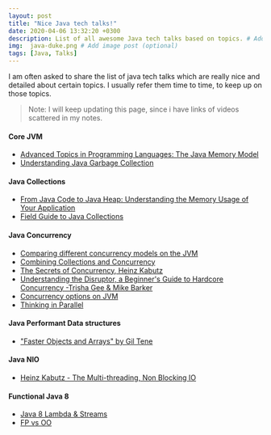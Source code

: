 ```yaml
---
layout: post
title: "Nice Java tech talks!"
date: 2020-04-06 13:32:20 +0300
description: List of all awesome Java tech talks based on topics. # Add post description (optional)
img:  java-duke.png # Add image post (optional)
tags: [Java, Talks]
---
```

I am often asked to share the list of java tech talks which are really nice and detailed about certain topics. I usually refer them time to time, to keep up on those topics. 
> Note: I will keep updating this page, since i have links of videos scattered in my notes.

#### Core JVM 
- [Advanced Topics in Programming Languages: The Java Memory Model](https://www.youtube.com/watch?v=WTVooKLLVT8)
- [Understanding Java Garbage Collection](https://www.youtube.com/watch?v=we_enrM7TSY)

#### Java Collections
- [From Java Code to Java Heap: Understanding the Memory Usage of Your Application](https://www.youtube.com/watch?v=FLcXf9pO27w)
- [Field Guide to Java Collections](https://www.youtube.com/watch?v=PZl_0URd8Qo)

#### Java Concurrency
- [Comparing different concurrency models on the JVM](https://www.youtube.com/watch?v=QFB_3uUGzR4)
- [Combining Collections and Concurrency](https://www.youtube.com/watch?v=1NeZys7KEvc)
- [The Secrets of Concurrency, Heinz Kabutz](https://www.youtube.com/watch?v=upVBg3oiN_Y)
- [Understanding the Disruptor, a Beginner's Guide to Hardcore Concurrency -Trisha Gee & Mike Barker](https://www.youtube.com/watch?v=DCdGlxBbKU4)
- [Concurrency options on JVM](https://www.youtube.com/watch?v=yhguOt863nw)
- [Thinking in Parallel](https://www.youtube.com/watch?v=2nup6Oizpcw)

#### Java Performant Data structures
- ["Faster Objects and Arrays" by Gil Tene](https://www.youtube.com/watch?v=rEs6UdWByKw)

#### Java NIO
- [Heinz Kabutz - The Multi-threading, Non Blocking IO](https://www.youtube.com/watch?v=uKc0Gx_lPsg)


#### Functional Java 8 
- [Java 8 Lambda & Streams](https://www.youtube.com/watch?v=8pDm_kH4YKY)
- [FP vs OO](https://www.youtube.com/watch?v=8GWZE2Y2O9E)
